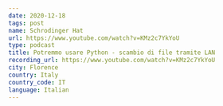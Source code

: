 ```yaml
---
date: 2020-12-18
tags: post
name: Schrodinger Hat
url: https://www.youtube.com/watch?v=KMz2c7YkYoU
type: podcast
title: Potremmo usare Python - scambio di file tramite LAN
recording_url: https://www.youtube.com/watch?v=KMz2c7YkYoU
city: Florence
country: Italy
country_code: IT
language: Italian
---
```


